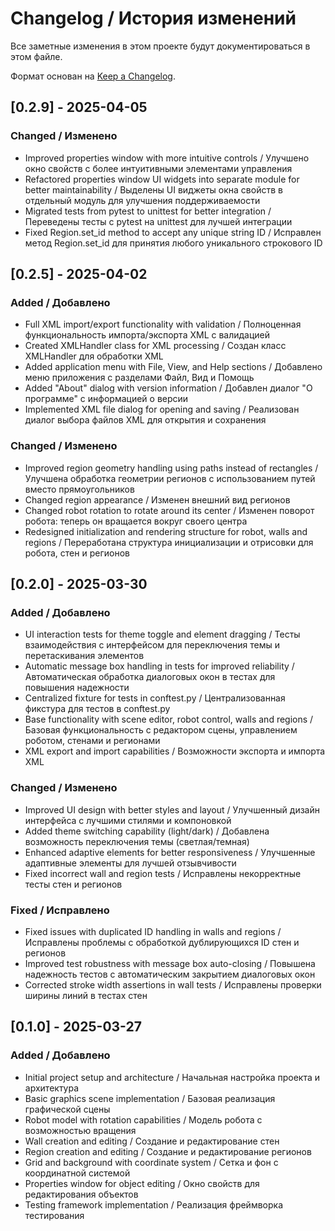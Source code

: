 # Changelog / История изменений

Все заметные изменения в этом проекте будут документироваться в этом файле.

Формат основан на [Keep a Changelog](https://keepachangelog.com/en/1.0.0/).

## [0.2.9] - 2025-04-05

### Changed / Изменено
- Improved properties window with more intuitive controls / Улучшено окно свойств с более интуитивными элементами управления
- Refactored properties window UI widgets into separate module for better maintainability / Выделены UI виджеты окна свойств в отдельный модуль для улучшения поддерживаемости
- Migrated tests from pytest to unittest for better integration / Переведены тесты с pytest на unittest для лучшей интеграции
- Fixed Region.set_id method to accept any unique string ID / Исправлен метод Region.set_id для принятия любого уникального строкового ID

## [0.2.5] - 2025-04-02

### Added / Добавлено
- Full XML import/export functionality with validation / Полноценная функциональность импорта/экспорта XML с валидацией
- Created XMLHandler class for XML processing / Создан класс XMLHandler для обработки XML
- Added application menu with File, View, and Help sections / Добавлено меню приложения с разделами Файл, Вид и Помощь
- Added "About" dialog with version information / Добавлен диалог "О программе" с информацией о версии
- Implemented XML file dialog for opening and saving / Реализован диалог выбора файлов XML для открытия и сохранения

### Changed / Изменено
- Improved region geometry handling using paths instead of rectangles / Улучшена обработка геометрии регионов с использованием путей вместо прямоугольников
- Changed region appearance / Изменен внешний вид регионов
- Changed robot rotation to rotate around its center / Изменен поворот робота: теперь он вращается вокруг своего центра
- Redesigned initialization and rendering structure for robot, walls and regions / Переработана структура инициализации и отрисовки для робота, стен и регионов

## [0.2.0] - 2025-03-30

### Added / Добавлено
- UI interaction tests for theme toggle and element dragging / Тесты взаимодействия с интерфейсом для переключения темы и перетаскивания элементов
- Automatic message box handling in tests for improved reliability / Автоматическая обработка диалоговых окон в тестах для повышения надежности
- Centralized fixture for tests in conftest.py / Централизованная фикстура для тестов в conftest.py
- Base functionality with scene editor, robot control, walls and regions / Базовая функциональность с редактором сцены, управлением роботом, стенами и регионами
- XML export and import capabilities / Возможности экспорта и импорта XML

### Changed / Изменено
- Improved UI design with better styles and layout / Улучшенный дизайн интерфейса с лучшими стилями и компоновкой
- Added theme switching capability (light/dark) / Добавлена возможность переключения темы (светлая/темная)
- Enhanced adaptive elements for better responsiveness / Улучшенные адаптивные элементы для лучшей отзывчивости
- Fixed incorrect wall and region tests / Исправлены некорректные тесты стен и регионов

### Fixed / Исправлено
- Fixed issues with duplicated ID handling in walls and regions / Исправлены проблемы с обработкой дублирующихся ID стен и регионов
- Improved test robustness with message box auto-closing / Повышена надежность тестов с автоматическим закрытием диалоговых окон
- Corrected stroke width assertions in wall tests / Исправлены проверки ширины линий в тестах стен

## [0.1.0] - 2025-03-27

### Added / Добавлено
- Initial project setup and architecture / Начальная настройка проекта и архитектура
- Basic graphics scene implementation / Базовая реализация графической сцены
- Robot model with rotation capabilities / Модель робота с возможностью вращения
- Wall creation and editing / Создание и редактирование стен
- Region creation and editing / Создание и редактирование регионов
- Grid and background with coordinate system / Сетка и фон с координатной системой
- Properties window for object editing / Окно свойств для редактирования объектов
- Testing framework implementation / Реализация фреймворка тестирования 
